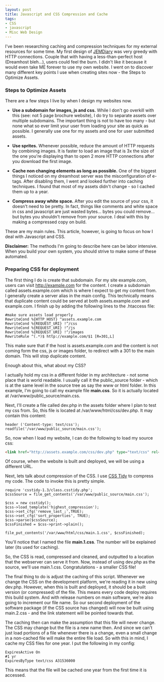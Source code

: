 ```yaml
---
layout: post
title: Javascript and CSS Compression and Cache
tags:
- CSS
- javascript
- Misc Web Design
---
```


I've been researching caching and compression techniques for my external resources for some time.  My first design of [JEMDiary](http://jemdiary.com) was very greedy with HTTP connections.  Couple that with having a less-than-perfect host (Dreamhost bleh...), users could feel the burn.  I didn't like it because it would even take ME forever to use my own website.  I went on to discover many different key points I use when creating sites now - the Steps to Optimize Assets.

### Steps to Optimize Assets

There are a few steps I live by when I design my websites now.

  * **Use a subdomain for images, js and css.**  While I don't go overkill with this (see: not 5 page brochure website), I do try to separate assets over multiple subdomains.  The important thing is not to have too many - but none what so ever limit your user from loading your site as quick as possible.  I generally use one for my assets and one for user submitted assets.

  * **Use sprites.** Whenever possible, reduce the amount of HTTP requests by combining images.  It is faster to load an image that is 3x the size of the one you're displaying than to open 2 more HTTP connections after you download the first image.

  * **Cache non changing elements as long as possible.**  One of the biggest things I noticed on my dreamhost server was the misconfiguration of e-tags.  After disabling them, I went and looked further into caching techniques.  I found that most of my assets didn't change - so I cached them up to a year.

  * **Compress away white space.**  After you edit the source of your css, it doesn't need to be pretty.  In fact, things like comments and white space in css and javascript are just wasted bytes... bytes you could remove... but bytes you shouldn't remove from your source.  I deal with this by making a compressed copy on build.

These are my main rules.  This article, however, is going to focus on how I deal with Javascript and CSS.

**Disclaimer:** The methods I'm going to describe here can be labor intensive.  When you build your own system, you should strive to make some of these automated.

### Preparing CSS for deployment

The first thing I do is create that subdomain.  For my site example.com, users can visit http://example.com for the content.  I create a subdomain called assets.example.com which is where I expect to get my content from.  I generally create a server alias in the main config.  This technically means that duplicate content could be served at both assets.example.com and example.com.  I finish up by adding the following lines to the .htaccess file:
    
    #make sure assets load properly
    RewriteCond %{HTTP_HOST} ^assets.example.com
    RewriteCond %{REQUEST_URI} !^/css
    RewriteCond %{REQUEST_URI} !^/js
    RewriteCond %{REQUEST_URI} !^/images
    RewriteRule ^(.*)$ http://example.com/$1 [R=301,L]

This make sure that if the host is assets.example.com and the content is not coming form the css, js or images folder, to redirect with a 301 to the main domain.  This will stop duplicate content.

Enough about this, what about my CSS?

I actually hold my css in a different folder in my architecture - not some place that is world readable.  I usually call it the public_source folder - which is at the same level in the source tree as say the www or html folder.  In this example, I'm going to call my example file **main.css**.  So it is actually located at /var/www/public_source/main.css.

Next, I'll create a file called dev.php in the assets folder where I plan to test my css from.  So, this file is located at /var/www/html/css/dev.php.  It may contain this content:

    header ('Content-type: text/css');
    readfile('/var/www/public_source/main.css');

So, now when I load my website, I can do the following to load my source css:

```html
<link href="http://assets.example.com/css/dev.php" type="text/css" rel="stylesheet"></link>
```

Of course, when the website is built and deployed, we will be using a different URL.

Next, lets talk about compression of the CSS.  I use [CSS Tidy](http://csstidy.sourceforge.net/) to compress my code.  The code to invoke this is pretty simple.

```php?start_inline=1
require 'csstidy-1.3/class.csstidy.php';
$cssSource = file_get_contents('/var/www/public_source/main.css');

$css = new csstidy();
$css->load_template('highest_compression');
$css->set_cfg('remove_last_;',TRUE);
$css->set_cfg('sort_properties', TRUE);
$css->parse($cssSource);
$cssFinished = $css->print->plain();

file_put_contents('/var/www/html/css/main.1.css', $cssFinished);
```

You'll notice that I named the file **main.1.css**.  The number will be explained later (its used for caching).

So, the CSS is read, compressed and cleaned, and outputted to a location that the webserver can serve it from.  Now, instead of using dev.php as the source, we'll use main.1.css.  Congratulations - a smaller CSS file!

The final thing to do is adjust the caching of this script.  Whenever we change the CSS on the development platform, we're reading it in new using dev.php.  However, when this is built and deployed, it should be a built version (or compressed) of the file.  This means every code deploy requires this build system.  And with release numbers on main software, we're also going to increment our file name.  So our second deployment of the software package (if the CSS source has changed) will now be built using main.2.css - and the link statement will be pointed towards that.

The caching then can make the assumption that this file will never change.  The CSS may change but the file is a new name then.  And since we can't just load portions of a file whenever there is a change, even a small change in a non-cached file will make the entire file load.  So with this in mind, I cache my CSS files for one year.  I put the following in my config:
    
    ExpiresActive On
    #1 yr
    ExpiresByType text/css A31536000

This means that the file will be cached one year from the first time it is accessed.
